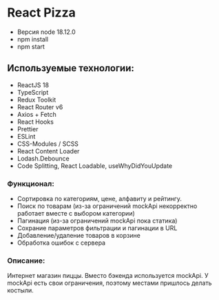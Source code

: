 # React Pizza

- Версия node 18.12.0
- npm install
- npm start

## Используемые технологии:

- ReactJS 18
- TypeScript
- Redux Toolkit
- React Router v6
- Axios + Fetch
- React Hooks
- Prettier
- ESLint
- CSS-Modules / SCSS
- React Content Loader
- Lodash.Debounce
- Code Splitting, React Loadable, useWhyDidYouUpdate

### Функционал:

- Сортировка по категориям, цене, алфавиту и рейтингу.
- Поиск по товарам (из-за ограничений mockApi некорректно работает вместе с выбором категории)
- Пагинация (из-за ограничений mockApi пока статика)
- Сохрание параметров фильтрации и пагинации в URL
- Добавление/удаление товаров в корзине
- Обработка ошибок с сервера

### Описание:

Интернет магазин пиццы. Вместо бэкенда используется mockApi. У mockApi есть свои ограничения, поэтому местами пришлось делать костыли.


